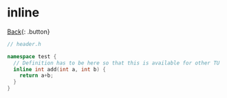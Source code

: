 # inline

[Back](../index.md){: .button}

```cpp
// header.h

namespace test {
  // Definition has to be here so that this is available for other TU
  inline int add(int a, int b) {
    return a+b;
  }
}
```

